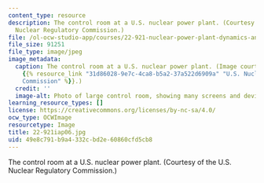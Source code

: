 ```yaml
---
content_type: resource
description: The control room at a U.S. nuclear power plant. (Courtesy of the U.S.
  Nuclear Regulatory Commission.)
file: /ol-ocw-studio-app/courses/22-921-nuclear-power-plant-dynamics-and-control-january-iap-2006/49e8c791b9a4332cbd2e60860cfd5cb8_22-921iap06.jpg
file_size: 91251
file_type: image/jpeg
image_metadata:
  caption: The control room at a U.S. nuclear power plant. (Image courtesy of the
    {{% resource_link "31d86028-9e7c-4ca8-b5a2-37a522d6909a" "U.S. Nuclear Regulatory
    Commission" %}}.)
  credit: ''
  image-alt: Photo of large control room, showing many screens and devices.
learning_resource_types: []
license: https://creativecommons.org/licenses/by-nc-sa/4.0/
ocw_type: OCWImage
resourcetype: Image
title: 22-921iap06.jpg
uid: 49e8c791-b9a4-332c-bd2e-60860cfd5cb8
---
```

The control room at a U.S. nuclear power plant. (Courtesy of the U.S. Nuclear Regulatory Commission.)
